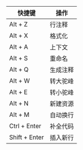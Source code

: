 | 快捷键           | 操作   |
|---------------|------|
| Alt + Z       | 行注释  |
| Alt + X       | 格式化  |
| Alt + A       | 上下文  |
| Alt + S       | 重命名  |
| Alt + Q       | 生成注释 |
| Alt + W       | 转大驼峰 |
| Alt + E       | 转小驼峰 |
| Alt + N       | 新建资源 |
| Alt + M       | 自动换行 |
| Ctrl + Enter  | 补全代码 |
| Shift + Enter | 插入新行 |
